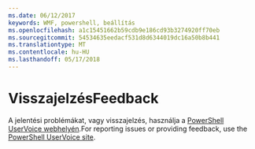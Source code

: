 ```yaml
---
ms.date: 06/12/2017
keywords: WMF, powershell, beállítás
ms.openlocfilehash: a1c15451662b59cdb9e186cd93b3274920ff70eb
ms.sourcegitcommit: 54534635eedacf531d8d6344019dc16a50b8b441
ms.translationtype: MT
ms.contentlocale: hu-HU
ms.lasthandoff: 05/17/2018
---
```

# <a name="feedback"></a><span data-ttu-id="6d1d5-102">Visszajelzés</span><span class="sxs-lookup"><span data-stu-id="6d1d5-102">Feedback</span></span>
<span data-ttu-id="6d1d5-103">A jelentési problémákat, vagy visszajelzés, használja a [PowerShell UserVoice webhelyén](http://windowsserver.uservoice.com/forums/301869-powershell).</span><span class="sxs-lookup"><span data-stu-id="6d1d5-103">For reporting issues or providing feedback, use the [PowerShell UserVoice site](http://windowsserver.uservoice.com/forums/301869-powershell).</span></span>
